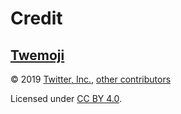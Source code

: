 # Credit

## [Twemoji][twemoji]

&copy; 2019 [Twitter, Inc.][twemoji-author], [other contributors][twemoji-contributors]

Licensed under [CC BY 4.0][twemoji-license].

<!-- Link aliases -->

[twemoji]: https://github.com/twitter/twemoji/tree/master
[twemoji-author]: https://github.com/twitter
[twemoji-contributors]: https://github.com/twitter/twemoji/graphs/contributors
[twemoji-license]: https://github.com/twitter/twemoji/blob/d94f4cf793e6d5ca592aa00f58a88f6a4229ad43/LICENSE-GRAPHICS

